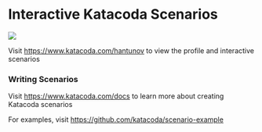 # Interactive Katacoda Scenarios

[![](http://shields.katacoda.com/katacoda/hantunov/count.svg)](https://www.katacoda.com/hantunov "Get your profile on Katacoda.com")

Visit https://www.katacoda.com/hantunov to view the profile and interactive scenarios

### Writing Scenarios
Visit https://www.katacoda.com/docs to learn more about creating Katacoda scenarios

For examples, visit https://github.com/katacoda/scenario-example

